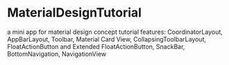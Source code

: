 # MaterialDesignTutorial
a mini app for material  design concept tutorial
features:
CoordinatorLayout,
AppBarLayout,
Toolbar,
Material Card View,
CollapsingToolbarLayout,
FloatActionButton and Extended FloatActionButton,
SnackBar,
BottomNavigation,
NavigationView
